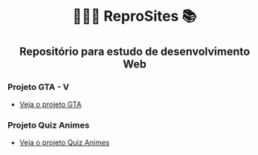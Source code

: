 <h1 align="center">👨🏼‍💻 ReproSites 📚</h1>

<h2 align="center">Repositório para estudo de desenvolvimento Web</h3>

### Projeto GTA - V
+ [Veja o projeto GTA](https://gabrielygor.github.io/ReproSites/Dev-em-Dobro/projeto-site-gta/index.html)



### Projeto Quiz Animes
+ [Veja o projeto Quiz Animes](https://gabrielygor.github.io/ReproSites/Rocketseat/Projeto-Quiz/index.html)